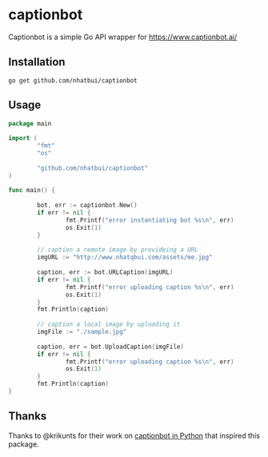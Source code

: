 # captionbot

Captionbot is a simple Go API wrapper for https://www.captionbot.ai/

## Installation

`go get github.com/nhatbui/captionbot`

## Usage

```go
package main 
 
import ( 
        "fmt" 
        "os" 
 
        "github.com/nhatbui/captionbot" 
) 
 
func main() { 
 
        bot, err := captionbot.New() 
        if err != nil { 
                fmt.Printf("error instantiating bot %s\n", err) 
                os.Exit(1) 
        } 
 
        // caption a remote image by provideing a URL 
        imgURL := "http://www.nhatqbui.com/assets/me.jpg" 
 
        caption, err := bot.URLCaption(imgURL) 
        if err != nil { 
                fmt.Printf("error uploading caption %s\n", err) 
                os.Exit(1) 
        } 
        fmt.Println(caption) 
 
        // caption a local image by uploading it 
        imgFile := "./sample.jpg" 
 
        caption, err = bot.UploadCaption(imgFile) 
        if err != nil { 
                fmt.Printf("error uploading caption %s\n", err) 
                os.Exit(1) 
        } 
        fmt.Println(caption) 
}
```

## Thanks

Thanks to @krikunts for their work on [captionbot in Python](https://github.com/krikunts/captionbot) that inspired this package.
